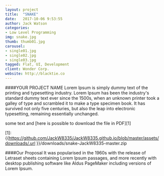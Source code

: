 ```yaml
---
layout: project
title:  "SNAKE"
date:   2017-10-06 9:53:55
author: Jack Watson
categories:
- Low Level Programming
img: snake.jpg
thumb: thumb01.jpg
carousel:
- single01.jpg
- single02.jpg
- single03.jpg
tagged: Flat, UI, Development
client: Wonder Corp.
website: http://blacktie.co
---
```

####YOUR PROJECT NAME
Lorem Ipsum is simply dummy text of the printing and typesetting industry. Lorem Ipsum has been the industry's standard dummy text ever since the 1500s, when an unknown printer took a galley of type and scrambled it to make a type specimen book. It has survived not only five centuries, but also the leap into electronic typesetting, remaining essentially unchanged.

some text and [here is possible to download the file in PDF][1]

[1]:{{https://github.com/JackW8335/JackW8335.github.io/blob/master/assets/downloads/.url  }}/downloads/snake-JackW8335-master.zip
 

####Our Proposal
It was popularised in the 1960s with the release of Letraset sheets containing Lorem Ipsum passages, and more recently with desktop publishing software like Aldus PageMaker including versions of Lorem Ipsum.
